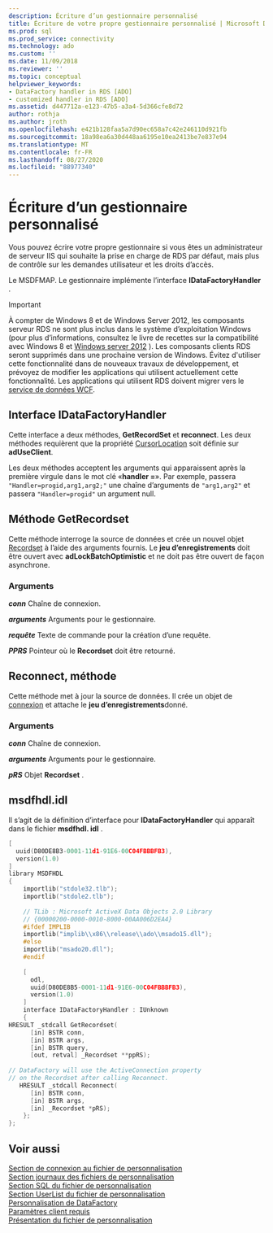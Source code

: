 ```yaml
---
description: Écriture d’un gestionnaire personnalisé
title: Écriture de votre propre gestionnaire personnalisé | Microsoft Docs
ms.prod: sql
ms.prod_service: connectivity
ms.technology: ado
ms.custom: ''
ms.date: 11/09/2018
ms.reviewer: ''
ms.topic: conceptual
helpviewer_keywords:
- DataFactory handler in RDS [ADO]
- customized handler in RDS [ADO]
ms.assetid: d447712a-e123-47b5-a3a4-5d366cfe8d72
author: rothja
ms.author: jroth
ms.openlocfilehash: e421b128faa5a7d90ec658a7c42e246110d921fb
ms.sourcegitcommit: 18a98ea6a30d448aa6195e10ea2413be7e837e94
ms.translationtype: MT
ms.contentlocale: fr-FR
ms.lasthandoff: 08/27/2020
ms.locfileid: "88977340"
---
```

# <a name="writing-your-own-customized-handler"></a>Écriture d’un gestionnaire personnalisé
Vous pouvez écrire votre propre gestionnaire si vous êtes un administrateur de serveur IIS qui souhaite la prise en charge de RDS par défaut, mais plus de contrôle sur les demandes utilisateur et les droits d’accès.  
  
 Le MSDFMAP. Le gestionnaire implémente l’interface **IDataFactoryHandler** .  
  
> [!IMPORTANT]
>  À compter de Windows 8 et de Windows Server 2012, les composants serveur RDS ne sont plus inclus dans le système d’exploitation Windows (pour plus d’informations, consultez le livre de recettes sur la compatibilité avec Windows 8 et [Windows server 2012](https://www.microsoft.com/download/details.aspx?id=27416) ). Les composants clients RDS seront supprimés dans une prochaine version de Windows. Évitez d'utiliser cette fonctionnalité dans de nouveaux travaux de développement, et prévoyez de modifier les applications qui utilisent actuellement cette fonctionnalité. Les applications qui utilisent RDS doivent migrer vers le [service de données WCF](https://go.microsoft.com/fwlink/?LinkId=199565).  
  
## <a name="idatafactoryhandler-interface"></a>Interface IDataFactoryHandler  
 Cette interface a deux méthodes, **GetRecordSet** et **reconnect**. Les deux méthodes requièrent que la propriété [CursorLocation](../../reference/ado-api/cursorlocation-property-ado.md) soit définie sur **adUseClient**.  
  
 Les deux méthodes acceptent les arguments qui apparaissent après la première virgule dans le mot clé «**handler =**». Par exemple, passera `"Handler=progid,arg1,arg2;"` une chaîne d’arguments de `"arg1,arg2"` et passera `"Handler=progid"` un argument null.  
  
## <a name="getrecordset-method"></a>Méthode GetRecordset  
 Cette méthode interroge la source de données et crée un nouvel objet [Recordset](../../reference/ado-api/recordset-object-ado.md) à l’aide des arguments fournis. Le **jeu d’enregistrements** doit être ouvert avec **adLockBatchOptimistic** et ne doit pas être ouvert de façon asynchrone.  
  
### <a name="arguments"></a>Arguments  
 ***conn***  Chaîne de connexion.  
  
 ***arguments***  Arguments pour le gestionnaire.  
  
 ***requête***  Texte de commande pour la création d’une requête.  
  
 ***PPRS***  Pointeur où le **Recordset** doit être retourné.  
  
## <a name="reconnect-method"></a>Reconnect, méthode  
 Cette méthode met à jour la source de données. Il crée un objet de [connexion](../../reference/ado-api/connection-object-ado.md) et attache le **jeu d’enregistrements**donné.  
  
### <a name="arguments"></a>Arguments  
 ***conn***  Chaîne de connexion.  
  
 ***arguments***  Arguments pour le gestionnaire.  
  
 ***pRS***  Objet **Recordset** .  
  
## <a name="msdfhdlidl"></a>msdfhdl.idl  
 Il s’agit de la définition d’interface pour **IDataFactoryHandler** qui apparaît dans le fichier **msdfhdl. idl** .  
  
```cpp
[  
  uuid(D80DE8B3-0001-11d1-91E6-00C04FBBBFB3),  
  version(1.0)  
]  
library MSDFHDL  
{  
    importlib("stdole32.tlb");  
    importlib("stdole2.tlb");  
  
    // TLib : Microsoft ActiveX Data Objects 2.0 Library  
    // {00000200-0000-0010-8000-00AA006D2EA4}  
    #ifdef IMPLIB  
    importlib("implib\\x86\\release\\ado\\msado15.dll");  
    #else  
    importlib("msado20.dll");  
    #endif  
  
    [  
      odl,  
      uuid(D80DE8B5-0001-11d1-91E6-00C04FBBBFB3),  
      version(1.0)  
    ]  
    interface IDataFactoryHandler : IUnknown  
    {  
HRESULT _stdcall GetRecordset(  
      [in] BSTR conn,  
      [in] BSTR args,  
      [in] BSTR query,  
      [out, retval] _Recordset **ppRS);  
  
// DataFactory will use the ActiveConnection property  
// on the Recordset after calling Reconnect.  
   HRESULT _stdcall Reconnect(  
      [in] BSTR conn,  
      [in] BSTR args,  
      [in] _Recordset *pRS);  
    };  
};  
```  
  
## <a name="see-also"></a>Voir aussi  
 [Section de connexion au fichier de personnalisation](./customization-file-connect-section.md)   
 [Section journaux des fichiers de personnalisation](./customization-file-logs-section.md)   
 [Section SQL du fichier de personnalisation](./customization-file-sql-section.md)   
 [Section UserList du fichier de personnalisation](./customization-file-userlist-section.md)   
 [Personnalisation de DataFactory](./datafactory-customization.md)   
 [Paramètres client requis](./required-client-settings.md)   
 [Présentation du fichier de personnalisation](./understanding-the-customization-file.md)